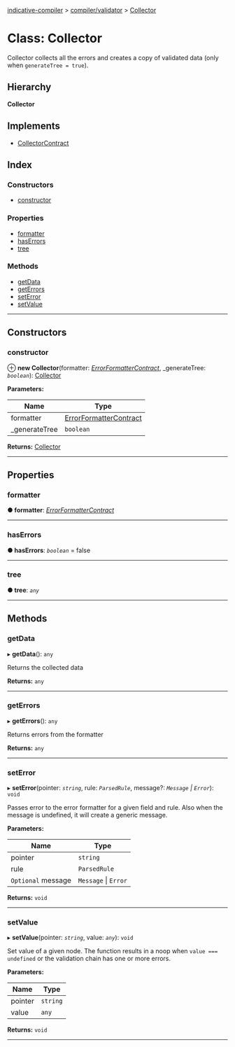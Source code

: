 [indicative-compiler](../README.md) > [compiler/validator](../modules/compiler_validator.md) > [Collector](../classes/compiler_validator.collector.md)

# Class: Collector

Collector collects all the errors and creates a copy of validated data (only when `generateTree = true`).

## Hierarchy

**Collector**

## Implements

* [CollectorContract](../interfaces/compiler_main.collectorcontract.md)

## Index

### Constructors

* [constructor](compiler_validator.collector.md#constructor)

### Properties

* [formatter](compiler_validator.collector.md#formatter)
* [hasErrors](compiler_validator.collector.md#haserrors)
* [tree](compiler_validator.collector.md#tree)

### Methods

* [getData](compiler_validator.collector.md#getdata)
* [getErrors](compiler_validator.collector.md#geterrors)
* [setError](compiler_validator.collector.md#seterror)
* [setValue](compiler_validator.collector.md#setvalue)

---

## Constructors

<a id="constructor"></a>

###  constructor

⊕ **new Collector**(formatter: *[ErrorFormatterContract](../interfaces/compiler_main.errorformattercontract.md)*, _generateTree: *`boolean`*): [Collector](compiler_validator.collector.md)

**Parameters:**

| Name | Type |
| ------ | ------ |
| formatter | [ErrorFormatterContract](../interfaces/compiler_main.errorformattercontract.md) |
| _generateTree | `boolean` |

**Returns:** [Collector](compiler_validator.collector.md)

___

## Properties

<a id="formatter"></a>

###  formatter

**● formatter**: *[ErrorFormatterContract](../interfaces/compiler_main.errorformattercontract.md)*

___
<a id="haserrors"></a>

###  hasErrors

**● hasErrors**: *`boolean`* = false

___
<a id="tree"></a>

###  tree

**● tree**: *`any`*

___

## Methods

<a id="getdata"></a>

###  getData

▸ **getData**(): `any`

Returns the collected data

**Returns:** `any`

___
<a id="geterrors"></a>

###  getErrors

▸ **getErrors**(): `any`

Returns errors from the formatter

**Returns:** `any`

___
<a id="seterror"></a>

###  setError

▸ **setError**(pointer: *`string`*, rule: *`ParsedRule`*, message?: *`Message` \| `Error`*): `void`

Passes error to the error formatter for a given field and rule. Also when the message is undefined, it will create a generic message.

**Parameters:**

| Name | Type |
| ------ | ------ |
| pointer | `string` |
| rule | `ParsedRule` |
| `Optional` message | `Message` \| `Error` |

**Returns:** `void`

___
<a id="setvalue"></a>

###  setValue

▸ **setValue**(pointer: *`string`*, value: *`any`*): `void`

Set value of a given node. The function results in a noop when `value === undefined` or the validation chain has one or more errors.

**Parameters:**

| Name | Type |
| ------ | ------ |
| pointer | `string` |
| value | `any` |

**Returns:** `void`

___

